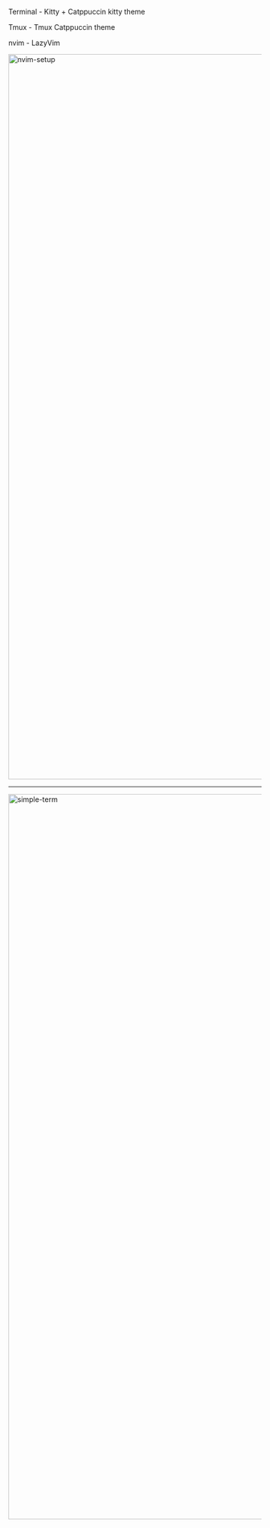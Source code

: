 Terminal - Kitty + Catppuccin kitty theme

Tmux - Tmux Catppuccin theme 

nvim - LazyVim 

<img width="1440" alt="nvim-setup" src="https://github.com/ntnbst/dotfiles/assets/25779687/774427c6-ead5-47ab-9f78-c91baba5bb55">

---

<img width="1440" alt="simple-term" src="https://github.com/ntnbst/dotfiles/assets/25779687/b1a3bb4a-156c-47d9-a6ed-fa62113d55ae">



